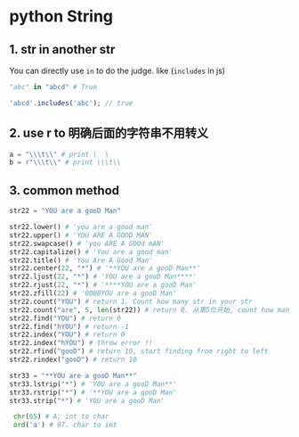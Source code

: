 # python String

## 1. str in another str

You can directly use `in` to do the judge. like (`includes` in js)

```python
"abc" in "abcd" # True
```

```js
'abcd'.includes('abc'); // true
```

## 2. use r to 明确后面的字符串不用转义

```python
a = "\\\t\\" # print \	\
b = r"\\\t\\" # print \\\t\\
```

## 3. common method

```python
str22 = "YOU are a gooD Man"

str22.lower() # 'you are a good man'
str22.upper() # 'YOU ARE A GOOD MAN'
str22.swapcase() # 'you ARE A GOOd mAN'
str22.capitalize() # 'You are a good man'
str22.title() # 'You Are A Good Man'
str22.center(22, "*") # '**YOU are a gooD Man**'
str22.ljust(22, "*") # 'YOU are a gooD Man****'
str22.rjust(22, "*") # '****YOU are a gooD Man'
str22.zfill(22) # '0000YOU are a gooD Man'
str22.count("YOU") # return 1. Count how many str in your str
str22.count("are", 5, len(str22)) # return 0. 从第5位开始, count how many str in your str
str22.find("YOU") # return 0
str22.find("hYOU") # return -1
str22.index("YOU") # return 0
str22.index("hYOU") # throw error !!
str22.rfind("gooD") # return 10, start finding from right to left
str22.rindex("gooD") # return 10

str33 = "**YOU are a gooD Man**"
str33.lstrip("*") # 'YOU are a gooD Man**'
str33.rstrip("*") # '**YOU are a gooD Man'
str33.strip("*") # 'YOU are a gooD Man'

 chr(65) # A; int to char
 ord('a') # 97. char to int
```
